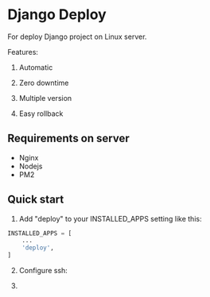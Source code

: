 # Django Deploy

For deploy Django project on Linux server.

Features:

1. Automatic

2. Zero downtime

3. Multiple version

4. Easy rollback


## Requirements on server

* Nginx
* Nodejs
* PM2

## Quick start

1. Add "deploy" to your INSTALLED_APPS setting like this:

```python
INSTALLED_APPS = [
    ...
    'deploy',
]
```

2. Configure ssh:

3. 